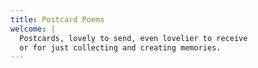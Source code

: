 ```yaml
---
title: Postcard Poems
welcome: |
  Postcards, lovely to send, even lovelier to receive
  or for just collecting and creating memories.
---
```

